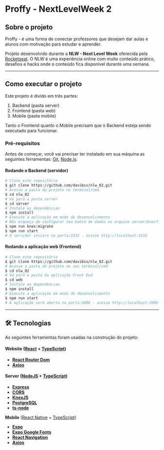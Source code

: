 #  Proffy - NextLevelWeek 2

## Sobre o projeto

Proffy - é uma forma de conectar professores que desejam dar aulas e alunos com motivação para estudar e aprender.


Projeto desenvolvido durante a **NLW - Next Level Week** oferecida pela [Rocketseat](https://www.rocketseat.com.br/).
O NLW é uma experiência online com muito conteúdo prático, desafios e hacks onde o conteúdo fica disponível durante uma semana.

---

## Como executar o projeto

Este projeto é divido em três partes:
1. Backend (pasta server) 
2. Frontend (pasta web)
3. Mobile (pasta mobile)

Tanto o Frontend quanto o Mobile precisam que o Backend esteja sendo executado para funcionar.

### Pré-requisitos

Antes de começar, você vai precisar ter instalado em sua máquina as seguintes ferramentas:
[Git](https://git-scm.com), [Node.js](https://nodejs.org/en/).

#### Rodando o Backend (servidor)

```bash
# Clone este repositório
$ git clone https://github.com/davibss/nlw_02.git
# Acesse a pasta do projeto no terminal/cmd
$ cd nlw_02
# Vá para a pasta server
$ cd server
# Instale as dependências
$ npm install
# Execute a aplicação em modo de desenvolvimento
# Não esqueça de configurar seu banco de dados no arquivo server/knexfile.ts
$ npm run knex:migrate
$ npm run start
# O servidor inciará na porta:3333 - acesse http://localhost:3333 
```

#### Rodando a aplicação web (Frontend)

```bash
# Clone este repositório
$ git clone https://github.com/davibss/nlw_02.git
# Acesse a pasta do projeto no seu terminal/cmd
$ cd nlw_02
# Vá para a pasta da aplicação Front End
$ cd web
# Instale as dependências
$ npm install
# Execute a aplicação em modo de desenvolvimento
$ npm run start
# A aplicação será aberta na porta:3000 - acesse http://localhost:3000
```

---

## 🛠 Tecnologias

As seguintes ferramentas foram usadas na construção do projeto:

#### **Website**  ([React](https://reactjs.org/)  +  [TypeScript](https://www.typescriptlang.org/))
-   **[React Router Dom](https://github.com/ReactTraining/react-router/tree/master/packages/react-router-dom)**
-   **[Axios](https://github.com/axios/axios)**

#### **Server**  ([NodeJS](https://nodejs.org/en/)  +  [TypeScript](https://www.typescriptlang.org/))

-   **[Express](https://expressjs.com/)**
-   **[CORS](https://expressjs.com/en/resources/middleware/cors.html)**
-   **[KnexJS](http://knexjs.org/)**
-   **[PostgreSQL](https://www.postgresql.org/)**
-   **[ts-node](https://github.com/TypeStrong/ts-node)**

**Mobile**  ([React Native](http://www.reactnative.com/)  +  [TypeScript](https://www.typescriptlang.org/))

-   **[Expo](https://expo.io/)**
-   **[Expo Google Fonts](https://github.com/expo/google-fonts)**
-   **[React Navigation](https://reactnavigation.org/)**
-   **[Axios](https://github.com/axios/axios)**